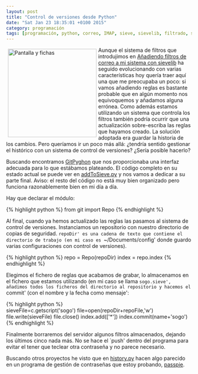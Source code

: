 ```yaml
---
layout: post
title: "Control de versiones desde Python"
date: "Sat Jan 23 18:35:01 +0100 2015"
category: programación
tags: [programación, python, correo, IMAP, sieve, sievelib, filtrado, scripts, código, git, versiones]
---
```





<a href="https://www.flickr.com/photos/fernand0/5543104159" title="Pantalla y fichas"><img src="https://c2.staticflickr.com/6/5059/5543104159_98fb5c9008_m.jpg" width="240"  alt="Pantalla y fichas" style="float:left; margin:5px"></a>
Aunque el sistema de filtros que introdujimos en [Añadiendo filtros de correo a mi sistema con sievelib](http://fernand0.github.io/Gestionando-Los-Filtros-Correo/) ha seguido evolucionando con varias características hoy quería traer aquí una que me preocupaba un poco: si vamos añadiendo reglas es bastante probable que en algún momento nos equivoquemos y añadamos alguna errónea. Como además estamos utilizando un sistema que controla los filtros también podría ocurrir que una actualización sobre-escriba las reglas que hayamos creado. 
La solución adoptada era guardar la historia de los cambios. Pero queríamos ir un poco más allá: ¿tendría sentido gestionar el histórico con un sistema de control de versiones? ¿Sería posible hacerlo?

Buscando encontramos [GitPyghon](http://gitpython.readthedocs.org/en/stable/tutorial.html) que nos proporcionaba una interfaz adecuada para lo que estábamos plateando. El código completo en su estado actual se puede ver en [addToSieve.py](https://github.com/fernand0/scripts/blob/6e0364239b7802d34adb45a365f6c3b36888c271/addToSieve.py) y nos vamos a dedicar a su parte final. Aviso: el resto del código no está muy bien organizado pero funciona razonablemente bien en mi día a día.

Hay que declarar el módulo:

{% highlight python %}
from git import Repo
{% endhighlight %}

Al final, cuando ya hemos actualizado las reglas las pasamos al sistema de control de versiones. Instanciamos un repositorio con nuestro directorio de copias de seguridad. `repoDir' es una cadena de texto que contiene el directorio de trabajo (en mi caso es `~/Documents/config' donde guardo varias configuraciones con control de versiones).

{% highlight python %}
	repo = Repo(repoDir)
	index = repo.index
{% endhighlight %}

Elegimos el fichero de reglas que acabamos de grabar, lo almacenamos en el fichero que estamos utilizando (en mi caso se llama `sogo.sieve', añadimos todos los ficheros del directorio al repositorio y hacemos el `commit' (con el nombre y la fecha como mensaje':

{% highlight python %}	
	sieveFile=c.getscript('sogo')
	file=open(repoDir+repoFile,'w')
	file.write(sieveFile)
	file.close()
	index.add(['*'])
	index.commit(name+'sogo')
{% endhighlight %}

Finalmente borraremos del servidor algunos filtros almacenados, dejando los últimos cinco nada más.
No se hace el `push' dentro del programa para evitar el tener que teclear otra contraseña y no parece necesario.

Buscando otros proyectos he visto que en [history.py](https://github.com/marcwebbie/passpie/blob/master/passpie/history.py) hacen algo parecido en un programa de gestión de contraseñas que estoy probando, [passpie](https://github.com/marcwebbie/passpie).
